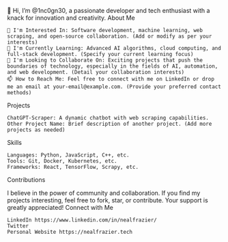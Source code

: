 👋 Hi, I’m @1nc0gn30, a passionate developer and tech enthusiast with a knack for innovation and creativity.
About Me

    👀 I'm Interested In: Software development, machine learning, web scraping, and open-source collaboration. (Add or modify as per your interests)
    🌱 I'm Currently Learning: Advanced AI algorithms, cloud computing, and full-stack development. (Specify your current learning focus)
    💞️ I'm Looking to Collaborate On: Exciting projects that push the boundaries of technology, especially in the fields of AI, automation, and web development. (Detail your collaboration interests)
    📫 How to Reach Me: Feel free to connect with me on LinkedIn or drop me an email at your-email@example.com. (Provide your preferred contact methods)

Projects

    ChatGPT-Scraper: A dynamic chatbot with web scraping capabilities.
    Other Project Name: Brief description of another project. (Add more projects as needed)

Skills

    Languages: Python, JavaScript, C++, etc.
    Tools: Git, Docker, Kubernetes, etc.
    Frameworks: React, TensorFlow, Scrapy, etc.

Contributions

I believe in the power of community and collaboration. If you find my projects interesting, feel free to fork, star, or contribute. Your support is greatly appreciated!
Connect with Me

    LinkedIn https://www.linkedin.com/in/nealfrazier/
    Twitter
    Personal Website https://nealfrazier.tech
